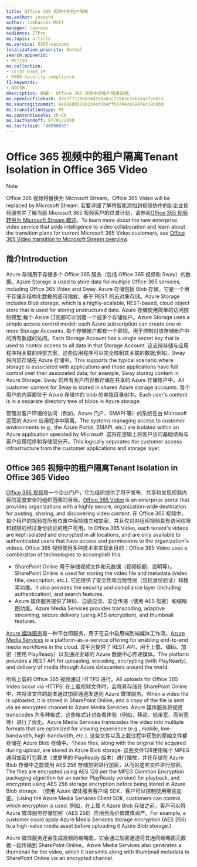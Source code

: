 ```yaml
---
title: Office 365 视频中的租户隔离
ms.author: josephd
author: JoeDavies-MSFT
manager: laurawi
audience: ITPro
ms.topic: article
ms.service: O365-seccomp
localization_priority: Normal
search.appverid:
- MET150
ms.collection:
- Strat_O365_IP
- M365-security-compliance
f1.keywords:
- NOCSH
description: 摘要： Office 365 视频中的租户隔离说明。
ms.openlocfilehash: d3d7f71260d74d598a8cc72962c2ab1ea1f2e6c3
ms.sourcegitcommit: 6e608d957082244d1b4ffb47942e5847ec18c0b9
ms.translationtype: MT
ms.contentlocale: zh-CN
ms.lasthandoff: 07/01/2020
ms.locfileid: "44998695"
---
```

# <a name="tenant-isolation-in-office-365-video"></a><span data-ttu-id="a7f6d-103">Office 365 视频中的租户隔离</span><span class="sxs-lookup"><span data-stu-id="a7f6d-103">Tenant Isolation in Office 365 Video</span></span>

> [!NOTE]
> <span data-ttu-id="a7f6d-104">Office 365 视频将替换为 Microsoft Stream。</span><span class="sxs-lookup"><span data-stu-id="a7f6d-104">Office 365 Video will be replaced by Microsoft Stream.</span></span> <span data-ttu-id="a7f6d-105">若要详细了解将智能添加到视频协作的新企业视频服务并了解当前 Microsoft 365 视频客户的过渡计划，请参阅[Office 365 视频转换为 Microsoft Stream 概述](https://docs.microsoft.com/stream/migrate-from-office-365)。</span><span class="sxs-lookup"><span data-stu-id="a7f6d-105">To learn more about the new enterprise video service that adds intelligence to video collaboration and learn about the transition plans for current Microsoft 365 Video customers, see [Office 365 Video transition to Microsoft Stream overview](https://docs.microsoft.com/stream/migrate-from-office-365).</span></span>

## <a name="introduction"></a><span data-ttu-id="a7f6d-106">简介</span><span class="sxs-lookup"><span data-stu-id="a7f6d-106">Introduction</span></span>

<span data-ttu-id="a7f6d-107">Azure 存储用于存储多个 Office 365 服务（包括 Office 365 视频和 Sway）的数据。</span><span class="sxs-lookup"><span data-stu-id="a7f6d-107">Azure Storage is used to store data for multiple Office 365 services, including Office 365 Video and Sway.</span></span> <span data-ttu-id="a7f6d-108">Azure 存储包括 Blob 存储，它是一个用于存储非结构化数据的高可缩放、基于 REST 的云对象存储。</span><span class="sxs-lookup"><span data-stu-id="a7f6d-108">Azure Storage includes Blob storage, which is a highly-scalable, REST-based, cloud object store that is used for storing unstructured data.</span></span> <span data-ttu-id="a7f6d-109">Azure 存储使用简单的访问控制模型;每个 Azure 订阅都可以创建一个或多个存储帐户。</span><span class="sxs-lookup"><span data-stu-id="a7f6d-109">Azure Storage uses a simple access control model; each Azure subscription can create one or more Storage Accounts.</span></span> <span data-ttu-id="a7f6d-110">每个存储帐户都有一个密钥，用于控制对该存储帐户中的所有数据的访问。</span><span class="sxs-lookup"><span data-stu-id="a7f6d-110">Each Storage Account has a single secret key that is used to control access to all data in that Storage Account.</span></span> <span data-ttu-id="a7f6d-111">这支持存储与应用程序相关联的典型方案，这些应用程序可以完全控制其关联的数据;例如，Sway 将内容存储在 Azure 存储中。</span><span class="sxs-lookup"><span data-stu-id="a7f6d-111">This supports the typical scenario where storage is associated with applications and those applications have full control over their associated data; for example, Sway storing content in Azure Storage.</span></span> <span data-ttu-id="a7f6d-112">Sway 的所有客户内容都存储在共享的 Azure 存储帐户中。</span><span class="sxs-lookup"><span data-stu-id="a7f6d-112">All customer content for Sway is stored in shared Azure storage accounts.</span></span> <span data-ttu-id="a7f6d-113">每个用户的内容都位于 Azure 存储中的 blob 的单独目录树中。</span><span class="sxs-lookup"><span data-stu-id="a7f6d-113">Each user's content is in a separate directory tree of blobs in Azure storage.</span></span>

<span data-ttu-id="a7f6d-114">管理对客户环境的访问（例如，Azure 门户、SMAPI 等）的系统在由 Microsoft 运营的 Azure 应用程序中隔离。</span><span class="sxs-lookup"><span data-stu-id="a7f6d-114">The systems managing access to customer environments (e.g., the Azure Portal, SMAPI, etc.) are isolated within an Azure application operated by Microsoft.</span></span> <span data-ttu-id="a7f6d-115">这将在逻辑上将客户访问基础结构与客户应用程序和存储层分开。</span><span class="sxs-lookup"><span data-stu-id="a7f6d-115">This logically separates the customer access infrastructure from the customer applications and storage layer.</span></span>

## <a name="tenant-isolation-in-office-365-video"></a><span data-ttu-id="a7f6d-116">Office 365 视频中的租户隔离</span><span class="sxs-lookup"><span data-stu-id="a7f6d-116">Tenant Isolation in Office 365 Video</span></span>

<span data-ttu-id="a7f6d-117">[Office 365 视频](https://support.office.com/article/Meet-Office-365-Video-ca1cc1a9-a615-46e1-b6a3-40dbd99939a6)是一个企业门户，它为组织提供了用于发布、共享和发现视频内容的高度安全的组织范围的目标。</span><span class="sxs-lookup"><span data-stu-id="a7f6d-117">[Office 365 Video](https://support.office.com/article/Meet-Office-365-Video-ca1cc1a9-a615-46e1-b6a3-40dbd99939a6) is an enterprise portal that provides organizations with a highly secure, organization-wide destination for posting, sharing, and discovering video content.</span></span> <span data-ttu-id="a7f6d-118">在 Office 365 视频中，每个租户的视频在所有位置中保持独立和加密，并且仅对对组织视频具有访问权限和权限的经过身份验证的用户可用。</span><span class="sxs-lookup"><span data-stu-id="a7f6d-118">In Office 365 Video, each tenant's videos are kept isolated and encrypted in all locations, and are only available to authenticated users that have access and permissions to the organization's videos.</span></span> <span data-ttu-id="a7f6d-119">Office 365 视频使用多种技术来实现此目的：</span><span class="sxs-lookup"><span data-stu-id="a7f6d-119">Office 365 Video uses a combination of technologies to accomplish this:</span></span>

- <span data-ttu-id="a7f6d-120">SharePoint Online 用于存储视频文件和元数据（视频标题、说明等）。</span><span class="sxs-lookup"><span data-stu-id="a7f6d-120">SharePoint Online is used for storing the video file and metadata (video title, description, etc.).</span></span> <span data-ttu-id="a7f6d-121">它还提供了安全性和合规性层（包括身份验证）和搜索功能。</span><span class="sxs-lookup"><span data-stu-id="a7f6d-121">It also provides the security and compliance layer (including authentication), and search features.</span></span>
- <span data-ttu-id="a7f6d-122">Azure 媒体服务提供了转码、自适应流、安全传递（使用 AES 加密）和缩略图功能。</span><span class="sxs-lookup"><span data-stu-id="a7f6d-122">Azure Media Services provides transcoding, adaptive streaming, secure delivery (using AES encryption), and thumbnail features.</span></span>

<span data-ttu-id="a7f6d-123">[Azure 媒体服务](https://azure.microsoft.com/services/media-services/)是一种平台即服务，用于在云中启用端到端媒体工作流。</span><span class="sxs-lookup"><span data-stu-id="a7f6d-123">[Azure Media Services](https://azure.microsoft.com/services/media-services/) is a platform-as-a-service offering for enabling end-to-end media workflows in the cloud.</span></span> <span data-ttu-id="a7f6d-124">该平台提供了 REST API，用于上载、编码、加密（使用 PlayReady）以及通过全球的 Azure 数据中心传递媒体。</span><span class="sxs-lookup"><span data-stu-id="a7f6d-124">The platform provides a REST API for uploading, encoding, encrypting (with PlayReady), and delivery of media through Azure datacenters around the world.</span></span>

<span data-ttu-id="a7f6d-125">所有上载的 Office 365 视频通过 HTTPS 进行。</span><span class="sxs-lookup"><span data-stu-id="a7f6d-125">All uploads for Office 365 Video occur via HTTPS.</span></span> <span data-ttu-id="a7f6d-126">在上载视频文件时，会将其存储在 SharePoint Online 中，并将该文件的副本通过加密通道发送到 Azure 媒体服务。</span><span class="sxs-lookup"><span data-stu-id="a7f6d-126">When a video file is uploaded, it is stored in SharePoint Online, and a copy of the file is sent via an encrypted channel to Azure Media Services.</span></span> <span data-ttu-id="a7f6d-127">Azure 媒体服务将视频 transcodes 为多种格式，这些格式针对查看体验（例如，移动、低带宽、高带宽等）进行了优化。</span><span class="sxs-lookup"><span data-stu-id="a7f6d-127">Azure Media Services transcodes the video into multiple formats that are optimized for viewing experience (e.g., mobile, low-bandwidth, high-bandwidth, etc.).</span></span> <span data-ttu-id="a7f6d-128">这些文件以及上载过程中获取的原始文件都存储在 Azure Blob 存储中。</span><span class="sxs-lookup"><span data-stu-id="a7f6d-128">These files, along with the original file acquired during upload, are stored in Azure Blob storage.</span></span> <span data-ttu-id="a7f6d-129">这些文件128使用每个 MPEG 通用加密打包算法（或更早的 PlayReady 版本）进行播放，并在存储在 Azure Blob 存储中之前使用 AES 256 存储加密进行加密，从而对这些文件进行加密。</span><span class="sxs-lookup"><span data-stu-id="a7f6d-129">The files are encrypted using AES 128 per the MPEG Common Encryption packaging algorithm (or an earlier PlayReady version) for playback, and encrypted using AES 256 storage encryption before being stored in Azure Blob storage.</span></span> <span data-ttu-id="a7f6d-130">（使用 Azure 媒体服务客户端 SDK，客户可以控制使用哪些加密。</span><span class="sxs-lookup"><span data-stu-id="a7f6d-130">(Using the Azure Media Services Client SDK, customers can control which encryption is used.</span></span> <span data-ttu-id="a7f6d-131">例如，在上载 it Azure Blob 存储之前，客户可以将 Azure 媒体服务存储加密（AES 256）应用到高价值媒体资产。</span><span class="sxs-lookup"><span data-stu-id="a7f6d-131">For example, a customer could apply Azure Media Services storage encryption (AES 256) to a high-value media asset before uploading it Azure Blob storage.)</span></span>

<span data-ttu-id="a7f6d-132">Azure 媒体服务还会生成视频的缩略图，它会通过加密通道将其连同缩略图元数据一起传输到 SharePoint Online。</span><span class="sxs-lookup"><span data-stu-id="a7f6d-132">Azure Media Services also generates a thumbnail for the video, which it transmits along with thumbnail metadata to SharePoint Online via an encrypted channel.</span></span>
